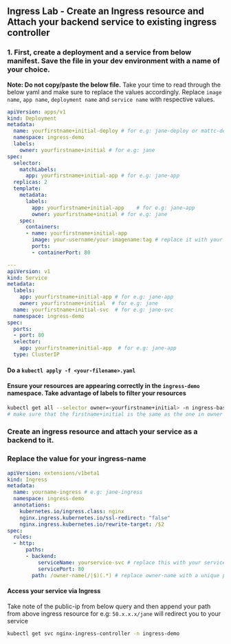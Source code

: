 ## Ingress Lab - Create an Ingress resource and Attach your backend service to existing ingress controller

### 1. First, create a deployment and a service from below manifest. Save the file in your dev environment with a name of your choice.

**Note: Do not copy/paste the below file.** Take your time to read through the below yaml and make sure to replace the values accordingly. Replace `image name`, `app name`, `deployment name` and `service name` with respective values.

```yaml
apiVersion: apps/v1 
kind: Deployment 
metadata:
  name: yourfirstname+initial-deploy # for e.g: jane-deploy or mattc-deploy
  namespace: ingress-demo
  labels:
    owner: yourfirstname+initial # for e.g: jane
spec:
  selector:
    matchLabels:
      app: yourfirstname+initial-app # for e.g: jane-app
  replicas: 2
  template:
    metadata:
      labels:
        app: yourfirstname+initial-app    # for e.g: jane-app  
        owner: yourfirstname+initial # for e.g: jane
    spec:
      containers:
      - name: yourfirstname+initial-app
        image: your-username/your-imagename:tag # replace it with your image and correct tag version
        ports:
        - containerPort: 80

---
apiVersion: v1
kind: Service
metadata:
  labels:
    app: yourfirstname+initial-app # for e.g: jane-app  
    owner: yourfirstname+initial  # for e.g: jane
  name: yourfirstname+initial-svc  # for e.g: jane-svc
  namespace: ingress-demo
spec:
  ports:
  - port: 80
  selector:
    app: yourfirstname+initial-app  # for e.g: jane-app  
  type: ClusterIP

```

#### Do a `kubectl apply -f <your-filename>.yaml`

#### Ensure your resources are appearing correctly in the `ingress-demo` namespace. Take advantage of labels to filter your resources

```bash
kubectl get all --selector owner=<yourfirstname+initial> -n ingress-basic 
# make sure that the firstname+initial is the same as the one in owner label on above manifest 
```

### Create an ingress resource and attach your service as a backend to it. 

### Replace the value for your ingress-name

```yaml
apiVersion: extensions/v1beta1
kind: Ingress
metadata:
  name: yourname-ingress # e.g: jane-ingress
  namespace: ingress-demo
  annotations:
    kubernetes.io/ingress.class: nginx
    nginx.ingress.kubernetes.io/ssl-redirect: "false"
    nginx.ingress.kubernetes.io/rewrite-target: /$2
spec:
  rules:
  - http:
      paths:
      - backend:
          serviceName: yourservice-svc # replace this with your service name. for e.g: jane-svc
          servicePort: 80
        path: /owner-name(/|$)(.*) # replace owner-name with a unique path to your service for e.g: jane
```

#### Access your service via Ingress

Take note of the public-ip from below query and then append your path from above ingress resource for e.g: `50.x.x.x/jane` will redirect you to your service

```bash
kubectl get svc nginx-ingress-controller -n ingress-demo 
```
